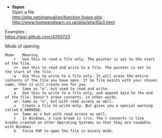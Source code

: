 * **fopen**   
Open a file    
http://php.net/manual/en/function.fopen.php   
http://www.homeandlearn.co.uk/php/php10p3.html

Examples :    
https://gist.github.com/4250723

Mode of opening
```
Mode	Meaning
 	r	Use this to read a file only. The pointer is set to the start of the file.
 	r+	Use this to read and write to a file. The pointer is set to the start of the file.
 	w	Use this to write to a file only. It will erase the entire contents of the file you have open. If no file exists with your chosen name, then it will create one for you
 	w+	Same as "w", but used to read and write.
 	a	Use this to write to a file only, and append data to the end of the file. Doesn't erase contents, in other words.
 	a+	Same as "a", but with read access as well.
 	x	Create a file to write only. But gives you a special warning called E_WARNING.
 	x+	Same as x but with read access as well.
 	t	In Windows, a line break is \r\n. The t converts \n line breaks created on other Operating Systems so that they are readable with Windows
 	b	Force PHP to open the file in binary mode.
```